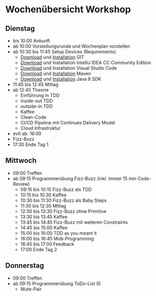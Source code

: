 # Wochenübersicht Workshop

## Dienstag

 * bis 10:00 Ankunft
 * ab 10:00 Vorstellungsrunde und Wochenplan vorstellen
 * ab 10:30 bis 11:45 Setup Devices (Requirements)
    * [Download](https://git-scm.com/downloads) und [Installation](https://git-scm.com/book/de/v1/Los-geht%E2%80%99s-Git-installieren) GIT
    * [Download](https://www.jetbrains.com/idea/download/) und Installation IntelliJ IDEA CC Community Edition
    * [Download](https://code.visualstudio.com/download) und Installation Visual Studio Code
    * [Download](https://maven.apache.org/download.cgi) und [Installation](https://maven.apache.org/install.html) Maven
    * [Download](https://www.oracle.com/technetwork/java/javase/downloads/jdk8-downloads-2133151.html) und [Installation](https://docs.oracle.com/javase/8/docs/technotes/guides/install/install_overview.html) Java 8 SDK
 * 11:45 bis 12:45 Mittag
 * ab 12:45 Theorie
    * Einführung in TDD
    * inside-out TDD
    * outside-in TDD
    * Kaffee
    * Clean-Code
    * CI/CD Pipeline mit Continues Delivery Model
    * Cloud Infrastruktur
  * evtl ab. 16:00
   * Fizz-Buzz
  * 17:30 Ende Tag 1

## Mittwoch
 * 09:00 Treffen
 * ab 09:15 Programmierübung Fizz-Buzz (inkl. immer 15 min Code-Review)
    * 09:15 bis 10:15 Fizz-Buzz als TDD
    * 10:15 bis 10:30 Kaffee
    * 10:30 bis 11:30 Fizz-Buzz als Baby Steps
    * 11:30 bis 12:30 Mittag
    * 12:30 bis 13:30 Fizz-Buzz ohne Primitive
    * 13:30 bis 13:45 Kaffee
    * 13:45 bis 14:45 Fizz-Buzz mit weiteren Constraints
    * 14:45 bis 15:00 Kaffee
    * 15:00 bis 16:00 TDD as you meant it
    * 16:00 bis 16:45 Mob-Programming
    * 16:45 bis 17:00 Feedback
    * 17:00 Ende Tag 2

## Donnerstag
 * 09:00 Treffen
 * ab 09:15 Programmierübung ToDo-List (I)
    * Mute-Pair
